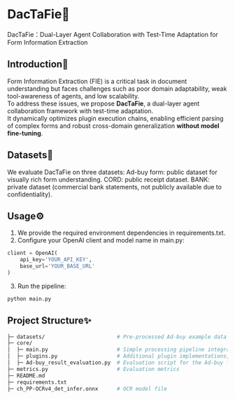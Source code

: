 # DacTaFie📑
DacTaFie：Dual-Layer Agent Collaboration with Test-Time Adaptation for Form Information Extraction

## Introduction🚀
Form Information Extraction (FIE) is a critical task in document understanding but faces challenges such as poor domain adaptability, weak tool-awareness of agents, and low scalability.  
To address these issues, we propose **DacTaFie**, a dual-layer agent collaboration framework with test-time adaptation.  
It dynamically optimizes plugin execution chains, enabling efficient parsing of complex forms and robust cross-domain generalization **without model fine-tuning**.


## Datasets📂
We evaluate DacTaFie on three datasets:
Ad-buy form: public dataset for visually rich form understanding.
CORD: public receipt dataset.
BANK: private dataset (commercial bank statements, not publicly available due to confidentiality).

## Usage⚙️
1. We provide the required environment dependencies in requirements.txt.
2. Configure your OpenAI client and model name in main.py:
```Python
client = OpenAI(
    api_key='YOUR_API_KEY',
    base_url='YOUR_BASE_URL'
)
```
3. Run the pipeline:
```Python
python main.py
```
## Project Structure✨
```Bash
├─ datasets/                       # Pre-processed Ad-buy example data (full dataset can be downloaded from the official source)
├─ core/
│  ├─ main.py                      # Simple processing pipeline integrating OCR tools, Structural Parsing, and Multi-page Integration plugins
│  ├─ plugins.py                   # Additional plugin implementations, including Missing Field Localization & Completion and Hallucinated Field Filtering
│  ├─ Ad-buy_result_evaluation.py  # Evaluation script for the Ad-buy form dataset
├─ metrics.py                      # Evaluation metrics
├─ README.md
├─ requirements.txt
├─ ch_PP-OCRv4_det_infer.onnx      # OCR model file
```
